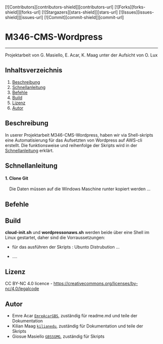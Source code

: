 [![Contributors][contributors-shield]][contributors-url]
[![Forks][forks-shield]][forks-url]
[![Stargazers][stars-shield]][stars-url]
[![Issues][issues-shield]][issues-url]
[![Commit][commit-shield]][commit-url]

# M346-CMS-Wordpress

---

Projektarbeit von G. Masiello, E. Acar, K. Maag unter der Aufsicht von O. Lux


## Inhaltsverzeichnis
1. [Beschreibung](#beschreibung)
2. [Schnellanleitung](#schnellanleitung)
3. [Befehle](#befehle)
4. [Build](#build)
5. [Lizenz](#lizenz)
6. [Autor](#autor) 


## Beschreibung
In userer Projektarbeit M346-CMS-Wordpress, haben wir via Shell-skripts eine Automatisierung für das Aufsetzten von Wordpress auf AWS-cli erstellt. Die funktionsweise und reihenfolge der Skripts wird in der [Schnellanleitung](#schnellanleitung) erklärt.



## Schnellanleitung


#### 1. Clone Git 
&emsp;Die Daten müssen auf die Windows Maschine runter kopiert werden ...


## Befehle





## Build


**cloud-init.sh** und **wordpressonaws.sh** werden beide über eine Shell im Linux gestartet, daher sind die Vorraussetzungen:

* für das ausführen der Skripts : Ubunto Distrubution ...

* ....




## Lizenz
CC BY-NC 4.0 licence - https://creativecommons.org/licenses/by-nc/4.0/legalcode




## Autor
* Emre Acar [`EmreAcarGBS`](https://github.com/EmreAcarGBS), zuständig für readme.md und teile der Dokumentation
* Kilian Maag [`kilianedu`](https://github.com/kilianedu), zuständig für Dokumentation und teile der Skripts
* Giosue Masiello [`GBSSGMG`](https://github.com/GBSSGMG), zuständig für Skripts

